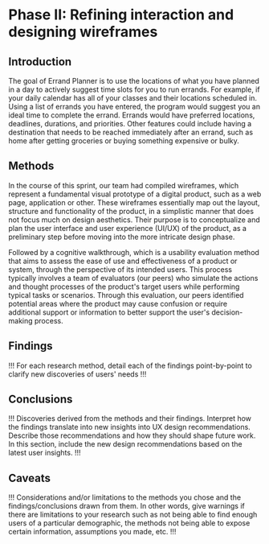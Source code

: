 # Phase II: Refining interaction and designing wireframes

## Introduction
The goal of Errand Planner is to use the locations of what you have planned in a day to actively suggest time slots for you to run errands. For example, if your daily calendar has all of your classes and their locations scheduled in. Using a list of errands you have entered, the program would suggest you an ideal time  to complete the errand. Errands would have preferred locations, deadlines, durations, and priorities. Other features could include having a destination that needs to be reached immediately after an errand, such as home after getting groceries or buying something expensive or bulky.

## Methods

In the course of this sprint, our team had compiled wireframes, which represent a fundamental visual prototype of a digital product, such as a web page, application or other. These wireframes essentially map out the layout, structure and functionality of the product, in a simplistic manner that does not focus much on design aesthetics. Their purpose is to conceptualize and plan the user interface and user experience (UI/UX) of the product, as a preliminary step before moving into the more intricate design phase.

Followed by a cognitive walkthrough, which is a usability evaluation method that aims to assess the ease of use and effectiveness of a product or system, through the perspective of its intended users. This process typically involves a team of evaluators (our peers) who simulate the actions and thought processes of the product's target users while performing typical tasks or scenarios. Through this evaluation, our peers identified potential areas where the product may cause confusion or require additional support or information to better support the user's decision-making process.


## Findings

!!! For each research method, detail each of the findings point-by-point to clarify new discoveries of users' needs !!!

## Conclusions

!!! Discoveries derived from the methods and their findings. Interpret how the findings translate into new insights into UX design recommendations. Describe those recommendations and how they should shape future work. In this section, include the new design recommendations based on the latest user insights. !!!

## Caveats

!!! Considerations and/or limitations to the methods you chose and the findings/conclusions drawn from them. In other words, give warnings if there are limitations to your research such as not being able to find enough users of a particular demographic, the methods not being able to expose certain information, assumptions you made, etc. !!!
